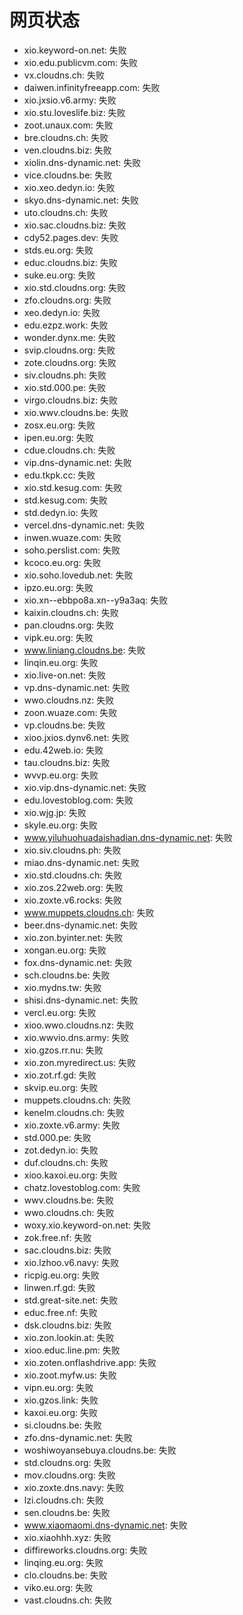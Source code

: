 # 网页状态
- xio.keyword-on.net: 失败
- xio.edu.publicvm.com: 失败
- vx.cloudns.ch: 失败
- daiwen.infinityfreeapp.com: 失败
- xio.jxsio.v6.army: 失败
- xio.stu.loveslife.biz: 失败
- zoot.unaux.com: 失败
- bre.cloudns.ch: 失败
- ven.cloudns.biz: 失败
- xiolin.dns-dynamic.net: 失败
- vice.cloudns.be: 失败
- xio.xeo.dedyn.io: 失败
- skyo.dns-dynamic.net: 失败
- uto.cloudns.ch: 失败
- xio.sac.cloudns.biz: 失败
- cdy52.pages.dev: 失败
- stds.eu.org: 失败
- educ.cloudns.biz: 失败
- suke.eu.org: 失败
- xio.std.cloudns.org: 失败
- zfo.cloudns.org: 失败
- xeo.dedyn.io: 失败
- edu.ezpz.work: 失败
- wonder.dynx.me: 失败
- svip.cloudns.org: 失败
- zote.cloudns.org: 失败
- siv.cloudns.ph: 失败
- xio.std.000.pe: 失败
- virgo.cloudns.biz: 失败
- xio.wwv.cloudns.be: 失败
- zosx.eu.org: 失败
- ipen.eu.org: 失败
- cdue.cloudns.ch: 失败
- vip.dns-dynamic.net: 失败
- edu.tkpk.cc: 失败
- xio.std.kesug.com: 失败
- std.kesug.com: 失败
- std.dedyn.io: 失败
- vercel.dns-dynamic.net: 失败
- inwen.wuaze.com: 失败
- soho.perslist.com: 失败
- kcoco.eu.org: 失败
- xio.soho.lovedub.net: 失败
- ipzo.eu.org: 失败
- xio.xn--ebbpo8a.xn--y9a3aq: 失败
- kaixin.cloudns.ch: 失败
- pan.cloudns.org: 失败
- vipk.eu.org: 失败
- www.liniang.cloudns.be: 失败
- linqin.eu.org: 失败
- xio.live-on.net: 失败
- vp.dns-dynamic.net: 失败
- wwo.cloudns.nz: 失败
- zoon.wuaze.com: 失败
- vp.cloudns.be: 失败
- xioo.jxios.dynv6.net: 失败
- edu.42web.io: 失败
- tau.cloudns.biz: 失败
- wvvp.eu.org: 失败
- xio.vip.dns-dynamic.net: 失败
- edu.lovestoblog.com: 失败
- xio.wjg.jp: 失败
- skyle.eu.org: 失败
- www.yiluhuohuadaishadian.dns-dynamic.net: 失败
- xio.siv.cloudns.ph: 失败
- miao.dns-dynamic.net: 失败
- xio.std.cloudns.ch: 失败
- xio.zos.22web.org: 失败
- xio.zoxte.v6.rocks: 失败
- www.muppets.cloudns.ch: 失败
- beer.dns-dynamic.net: 失败
- xio.zon.byinter.net: 失败
- xongan.eu.org: 失败
- fox.dns-dynamic.net: 失败
- sch.cloudns.be: 失败
- xio.mydns.tw: 失败
- shisi.dns-dynamic.net: 失败
- vercl.eu.org: 失败
- xioo.wwo.cloudns.nz: 失败
- xio.wwvio.dns.army: 失败
- xio.gzos.rr.nu: 失败
- xio.zon.myredirect.us: 失败
- xio.zot.rf.gd: 失败
- skvip.eu.org: 失败
- muppets.cloudns.ch: 失败
- kenelm.cloudns.ch: 失败
- xio.zoxte.v6.army: 失败
- std.000.pe: 失败
- zot.dedyn.io: 失败
- duf.cloudns.ch: 失败
- xioo.kaxoi.eu.org: 失败
- chatz.lovestoblog.com: 失败
- wwv.cloudns.be: 失败
- wwo.cloudns.ch: 失败
- woxy.xio.keyword-on.net: 失败
- zok.free.nf: 失败
- sac.cloudns.biz: 失败
- xio.lzhoo.v6.navy: 失败
- ricpig.eu.org: 失败
- linwen.rf.gd: 失败
- std.great-site.net: 失败
- educ.free.nf: 失败
- dsk.cloudns.biz: 失败
- xio.zon.lookin.at: 失败
- xioo.educ.line.pm: 失败
- xio.zoten.onflashdrive.app: 失败
- xio.zoot.myfw.us: 失败
- vipn.eu.org: 失败
- xio.gzos.link: 失败
- kaxoi.eu.org: 失败
- si.cloudns.be: 失败
- zfo.dns-dynamic.net: 失败
- woshiwoyansebuya.cloudns.be: 失败
- std.cloudns.org: 失败
- mov.cloudns.org: 失败
- xio.zoxte.dns.navy: 失败
- lzi.cloudns.ch: 失败
- sen.cloudns.be: 失败
- www.xiaomaomi.dns-dynamic.net: 失败
- xio.xiaohhh.xyz: 失败
- diffireworks.cloudns.org: 失败
- linqing.eu.org: 失败
- clo.cloudns.be: 失败
- viko.eu.org: 失败
- vast.cloudns.ch: 失败
